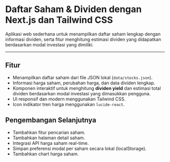 # Daftar Saham & Dividen dengan Next.js dan Tailwind CSS

Aplikasi web sederhana untuk menampilkan daftar saham lengkap dengan informasi dividen, serta fitur menghitung estimasi dividen yang didapatkan berdasarkan modal investasi yang dimiliki.

---

## Fitur

- Menampilkan daftar saham dari file JSON lokal (`data/stocks.json`).
- Informasi harga saham, perubahan harga, dan data dividen lengkap.
- Komponen interaktif untuk menghitung **dividen yield** dan estimasi total dividen berdasarkan modal investasi yang dimasukkan pengguna.
- UI responsif dan modern menggunakan Tailwind CSS.
- Icon indikator tren harga menggunakan `lucide-react`.

## Pengembangan Selanjutnya
- Tambahkan fitur pencarian saham.
- Tambahkan halaman detail saham.
- Integrasi API harga saham real-time.
- Simpan preferensi modal per saham secara lokal (localStorage).
- Tambahkan chart harga saham.
